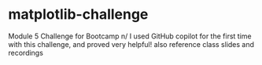 # matplotlib-challenge
Module 5 Challenge for Bootcamp
n/
I used GitHub copilot for the first time with this challenge, and proved very helpful! also reference class slides and recordings
